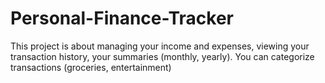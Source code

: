 # Personal-Finance-Tracker
This project is about managing your income and expenses, viewing your transaction history, your summaries (monthly, yearly). You can categorize transactions (groceries, entertainment)
